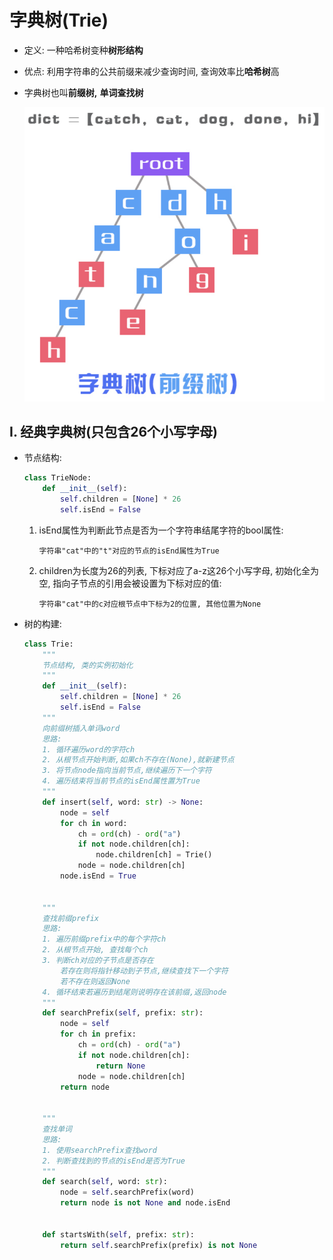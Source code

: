 # 字典树(Trie)

- 定义: 一种哈希树变种**树形结构**

- 优点: 利用字符串的公共前缀来减少查询时间, 查询效率比**哈希树**高

- 字典树也叫**前缀树,** **单词查找树**

    ![image-20211228170123330](字典树(前缀树).png)

## I. 经典字典树(只包含26个小写字母)

- 节点结构:

    ```python
    class TrieNode:
        def __init__(self):
            self.children = [None] * 26
            self.isEnd = False
    ```

    1. isEnd属性为判断此节点是否为一个字符串结尾字符的bool属性: 

        `字符串"cat"中的"t"对应的节点的isEnd属性为True`

    2. children为长度为26的列表, 下标对应了a-z这26个小写字母, 初始化全为空, 指向子节点的引用会被设置为下标对应的值:

        `字符串"cat"中的c对应根节点中下标为2的位置, 其他位置为None`

- 树的构建: 

    ```python
    class Trie:
        """
        节点结构, 类的实例初始化
        """
        def __init__(self):
            self.children = [None] * 26
            self.isEnd = False
        """
        向前缀树插入单词word
        思路:
        1. 循环遍历word的字符ch
        2. 从根节点开始判断,如果ch不存在(None),就新建节点
        3. 将节点node指向当前节点,继续遍历下一个字符
        4. 遍历结束将当前节点的isEnd属性置为True
        """
        def insert(self, word: str) -> None:
            node = self
            for ch in word:
                ch = ord(ch) - ord("a")
                if not node.children[ch]:
                    node.children[ch] = Trie()
                node = node.children[ch]
            node.isEnd = True
        
        
        """
        查找前缀prefix
        思路:
        1. 遍历前缀prefix中的每个字符ch
        2. 从根节点开始, 查找每个ch
        3. 判断ch对应的子节点是否存在
        	若存在则将指针移动到子节点,继续查找下一个字符
        	若不存在则返回None
        4. 循环结束若遍历到结尾则说明存在该前缀,返回node
        """
        def searchPrefix(self, prefix: str):
            node = self
            for ch in prefix:
                ch = ord(ch) - ord("a")
                if not node.children[ch]:
                    return None
                node = node.children[ch]
            return node
        
        
        """
        查找单词
        思路:
        1. 使用searchPrefix查找word
        2. 判断查找到的节点的isEnd是否为True
        """
        def search(self, word: str):
            node = self.searchPrefix(word)
            return node is not None and node.isEnd
        
        
        def startsWith(self, prefix: str):
            return self.searchPrefix(prefix) is not None
    ```

    
